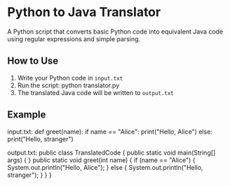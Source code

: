 # Python to Java Translator

A Python script that converts basic Python code into equivalent Java code using regular expressions and simple parsing.

## How to Use
1. Write your Python code in `input.txt`
2. Run the script:
   python translator.py
3. The translated Java code will be written to `output.txt`

## Example

input.txt:
def greet(name):
    if name == "Alice":
        print("Hello, Alice")
    else:
        print("Hello, stranger")

output.txt:
public class TranslatedCode {
public static void main(String[] args) {
}
public static void greet(int name) {
if (name == "Alice") {
System.out.println("Hello, Alice");
} else {
System.out.println("Hello, stranger");
}
}
}